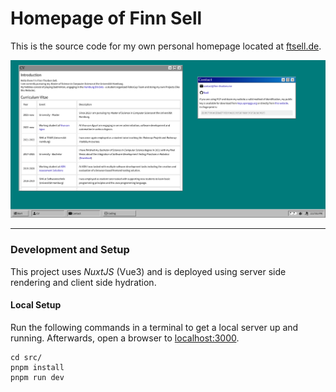 # Homepage of Finn Sell

This is the source code for my own personal homepage located at
[ftsell.de](https://ftsell.de).

![Screenshot](./.screenshot.png)

---

### Development and Setup

This project uses _NuxtJS_ (Vue3) and is deployed using server side rendering and client side hydration.

#### Local Setup

Run the following commands in a terminal to get a local server up and running.
Afterwards, open a browser to [localhost:3000](http://localhost:3000/).

```shell
cd src/
pnpm install
pnpm run dev
```

